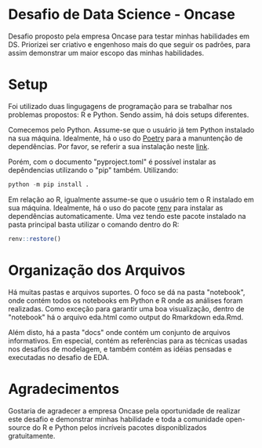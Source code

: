 # Desafio de Data Science - Oncase

Desafio proposto pela empresa Oncase para testar minhas habilidades em DS. Priorizei ser criativo e engenhoso mais do que seguir os padrões, para assim demonstrar um maior escopo das minhas habilidades.

# Setup

Foi utilizado duas lingugagens de programação para se trabalhar nos problemas
propostos: R e Python. Sendo assim, há dois setups diferentes.

Comecemos pelo Python. Assume-se que o usuário já tem Python instalado na sua máquina. Idealmente, há o uso do [Poetry](https://python-poetry.org/) para a manuntenção de dependências. Por favor, se referir a sua instalação neste [link](https://python-poetry.org/docs/#installation).

Porém, com o documento "pyproject.toml" é possível instalar as depêndencias utilizando o "pip" também. Utilizando:

```python
python -m pip install .
```

Em relação ao R, igualmente assume-se que o usuário tem o R instalado em sua máquina. Idealmente, há o uso do pacote [renv](https://rstudio.github.io/renv/articles/renv.html) para instalar as dependências automaticamente. Uma vez tendo este pacote instalado na pasta principal basta utilizar o comando dentro do R:

```r
renv::restore() 
```

# Organização dos Arquivos

Há muitas pastas e arquivos suportes. O foco se dá na pasta "notebook", onde contém todos os notebooks em Python e R onde as análises foram realizadas. Como exceção para garantir uma boa visualização, dentro de "notebook" há o arquivo eda.html como output do Rmarkdown eda.Rmd.

Além disto, há a pasta "docs" onde contém um conjunto de arquivos informativos. Em especial, contém as referências para as técnicas usadas nos desafios de modelagem, e também contém as idéias pensadas e executadas no desafio de EDA.

# Agradecimentos

Gostaria de agradecer a empresa Oncase pela oportunidade de realizar este desafio e demonstrar minhas habilidade e toda a comunidade open-source do R e Python pelos incríveis pacotes disponiblizados gratuitamente.
